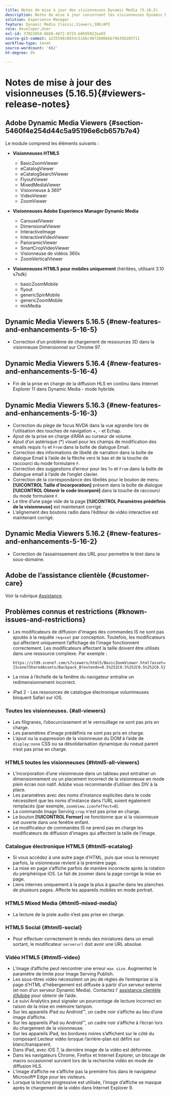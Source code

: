 ```yaml
---
title: Notes de mise à jour des visionneuses Dynamic Media (5.16.5)
description: Notes de mise à jour concernant les visionneuses Dynamic Media Adobe.
solution: Experience Manager
feature: Dynamic Media Classic,Viewers,SDK/API
role: Developer,User
exl-id: 37022854-6bb0-4672-9733-b0b95022ea93
source-git-commit: a235598c0834c516bc9072b006bb796356205f11
workflow-type: tm+mt
source-wordcount: '662'
ht-degree: 0%

---
```


# Notes de mise à jour des visionneuses (5.16.5){#viewers-release-notes}

<!-- Updated March 03, 2022 for the 5.16.5 release. Contact is Deepa Gupta-->

<!-- hide: yes
hidefromtoc: yes-->

<!-- robots: noindex
googlebot: noindex -->

## Adobe Dynamic Media Viewers {#section-5460f4e254d44c5a95196e6cb657b7e4}

Le module comprend les éléments suivants :

* **Visionneuses HTML5**

   * BasicZoomViewer
   * eCatalogViewer
   * eCatalogSearchViewer
   * FlyoutViewer
   * MixedMediaViewer
   * Visionneuse à 360°
   * VideoViewer
   * ZoomViewer

* **Visionneuses Adobe Experience Manager Dynamic Media**

   * CarouselViewer
   * DimensionalViewer
   * InteractiveImage
   * InteractiveVideoViewer
   * PanoramicViewer
   * SmartCropVideoViewer
   * Visionneuse de vidéos 360x
   * ZoomVerticalViewer

* **Visionneuses HTML5 pour mobiles uniquement** (héritées, utilisant 3.10 s7sdk)

   * basicZoomMobile
   * flyout
   * genericSpinMobile
   * genericZoomMobile
   * mixMedia


## Dynamic Media Viewers 5.16.5 {#new-features-and-enhancements-5-16-5}

* Correction d’un problème de chargement de ressources 3D dans la visionneuse Dimensionnel sur Chrome 97.

## Dynamic Media Viewers 5.16.4 {#new-features-and-enhancements-5-16-4}

* Fin de la prise en charge de la diffusion HLS en continu dans Internet Explorer 11 dans Dynamic Media - mode hybride.

## Dynamic Media Viewers 5.16.3 {#new-features-and-enhancements-5-16-3}

* Correction du piège de focus NVDA dans la vue agrandie lors de l’utilisation des touches de navigation +, - et Echap. <!-- (CQ-4290719) -->
* Ajout de la prise en charge d’ARIA au curseur de volume. <!--  (CQ-4324080) -->
* Ajout d’un astérisque (*) visuel pour les champs de modification des emails requis `To` et `From` dans la boîte de dialogue Email. <!-- (CQ-4290935) -->
* Correction des informations de libellé de narration dans la boîte de dialogue Email à l’aide de la flèche vers le bas et de la touche de raccourci du mode formulaire `F`. <!-- (CQ-4290934) -->
* Correction des suggestions d’erreur pour les `To` et `From` dans la boîte de dialogue email à l’aide de l’onglet clavier. <!-- (CQ-4290930) -->
* Correction de la correspondance des libellés pour le bouton de menu **[!UICONTROL Taille d’incorporation]** présent dans la boîte de dialogue **[!UICONTROL Obtenir le code incorporé]** dans la touche de raccourci du mode formulaire `F`. <!-- (CQ-4290929) -->
* Le titre d’une page vide de la page **[!UICONTROL Paramètres prédéfinis de la visionneuse]** est maintenant corrigé. <!-- (CQ-4290936) -->
* L’alignement des boutons radio dans l’éditeur de vidéo interactive est maintenant corrigé. <!-- (CQ-4330159) -->

## Dynamic Media Viewers 5.16.2 {#new-features-and-enhancements-5-16-2}

* Correction de l’assainissement des URL pour permettre le tiret dans le sous-domaine. <!-- (CQ-4327691) -->

## Adobe de l’assistance clientèle {#customer-care}

Voir la rubrique [Assistance](https://experienceleague.adobe.com/docs/dynamic-media-classic/using/intro/support.html#intro).

## Problèmes connus et restrictions {#known-issues-and-restrictions}

* Les modificateurs de diffusion d’images des commandes IS ne sont pas ajoutés à la requête `req=set` par conception. Toutefois, les modificateurs qui affectent uniquement l’affichage de l’image fonctionnent correctement. Les modificateurs affectant la taille doivent être utilisés dans une ressource complexe. Par exemple :

  `https://s7d9.scene7.com/s7viewers/html5/BasicZoomViewer.html?asset= {Scene7SharedAssets/Backpack_B?extendn=0.5%252C0.5%252C0.5%252C0.5}`

* La mise à l’échelle de la fenêtre du navigateur entraîne un redimensionnement incorrect.
* iPad 2 - Les ressources de catalogue électronique volumineuses bloquent Safari sur iOS.

### Toutes les visionneuses. {#all-viewers}

* Les filigranes, l’obscurcissement et le verrouillage ne sont pas pris en charge.
* Les paramètres d’image prédéfinis ne sont pas pris en charge.
* L’ajout ou la suppression de la visionneuse du DOM à l’aide de `display:none` CSS ou sa désolidarisation dynamique du noeud parent n’est pas prise en charge.

### HTML5 toutes les visionneuses {#html5-all-viewers}

* L’incorporation d’une visionneuse dans un tableau peut entraîner un dimensionnement ou un placement incorrect de la visionneuse en mode plein écran non natif. Adobe vous recommande d’utiliser des DIV à la place.
* Les paramètres avec des noms d’instance explicites dans le code nécessitent que les noms d’instance dans l’URL soient également remplacés (par exemple, `zoomView.iconfeffect=0`).
* La commande Image Serving `crop` n&#39;est pas prise en charge.
* Le bouton **[!UICONTROL Fermer]** ne fonctionne que si la visionneuse est ouverte dans une fenêtre enfant.
* Le modificateur de commandes IS ne prend pas en charge les modificateurs de diffusion d’images qui affectent la taille de l’image.

### Catalogue électronique HTML5 {#html5-ecatalog}

* Si vous accédez à une autre page d’HTML, puis que vous la renvoyez parfois, la visionneuse revient à la première page.
* La mise en page s’affiche parfois de manière incorrecte après la rotation du périphérique iOS. Le fait de zoomer dans la page corrige la mise en page.
* Liens internes uniquement à la page la plus à gauche dans les planches de plusieurs pages. Affecte les appareils mobiles en mode portrait.

### HTML5 Mixed Media {#html5-mixed-media}

* La lecture de la piste audio n’est pas prise en charge.

### HTML5 Social {#html5-social}

* Pour effectuer correctement le rendu des miniatures dans un email sortant, le modificateur `serverurl` doit avoir une URL absolue.

### Vidéo HTML5 {#html5-video}

* L’image d’affiche peut rencontrer une erreur `max size`. Augmentez le paramètre de limite pour Image Serving Publish.
* Les sous-titres vidéo nécessitent un jeu de règles de l’entreprise si la page d’HTML d’hébergement est diffusée à partir d’un serveur externe (et non d’un serveur Dynamic Media). Contactez l’ [assistance clientèle d’Adobe](https://experienceleague.adobe.com/docs/dynamic-media-classic/using/intro/support.html#intro) pour obtenir de l’aide.
* Le suivi Analytics peut signaler un pourcentage de lecture incorrect en raison de la mise en mémoire tampon.
* Sur les appareils iPad ou Android™, un cadre noir s’affiche au lieu d’une image d’affiche.
* Sur les appareils iPad ou Android™, un cadre noir s’affiche à l’écran lors du chargement de la visionneuse.
* Sur les appareils iPad, les bordures noires s’affichent sur le côté du composant Lecteur vidéo lorsque l’arrière-plan est défini sur blanc/transparent.
* Dans iPad, avec iOS 7, la dernière image de la vidéo est déformée.
* Dans les navigateurs Chrome, Firefox et Internet Explorer, un blocage de macro occasionnel survient lors de la recherche vidéo en mode de diffusion HLS.
* L’image d’affiche ne s’affiche pas la première fois dans le navigateur Microsoft® Edge pour les visiteurs.
* Lorsque la lecture progressive est utilisée, l’image d’affiche se masque après le chargement de la vidéo dans Internet Explorer 9.
